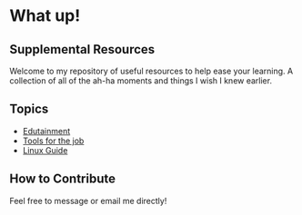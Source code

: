 # What up!

## Supplemental Resources
Welcome to my repository of useful resources to help ease your learning. A collection of all of the ah-ha moments and things I wish I knew earlier.

## Topics
* [Edutainment](/Assets/Edutainment.md)
* [Tools for the job](/Assets/ToolsAndGuides.md)
* [Linux Guide](/Assets/LinuxGuide.md)

## How to Contribute
Feel free to message or email me directly!

